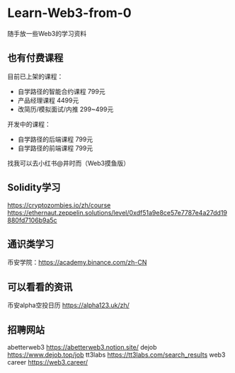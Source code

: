 # Learn-Web3-from-0

随手放一些Web3的学习资料  


## 也有付费课程  
目前已上架的课程：  
- 自学路径的智能合约课程 799元
- 产品经理课程 4499元
- 改简历/模拟面试/内推 299~499元

开发中的课程：
- 自学路径的后端课程 799元
- 自学路径的前端课程 799元

找我可以去小红书@井时而（Web3摸鱼版）  

## Solidity学习
https://cryptozombies.io/zh/course  
https://ethernaut.zeppelin.solutions/level/0xdf51a9e8ce57e7787e4a27dd19880fd7106b9a5c

## 通识类学习
币安学院：https://academy.binance.com/zh-CN  

## 可以看看的资讯
币安alpha空投日历 https://alpha123.uk/zh/

## 招聘网站
abetterweb3 https://abetterweb3.notion.site/
dejob  https://www.dejob.top/job
tt3labs https://tt3labs.com/search_results
web3 career https://web3.career/

